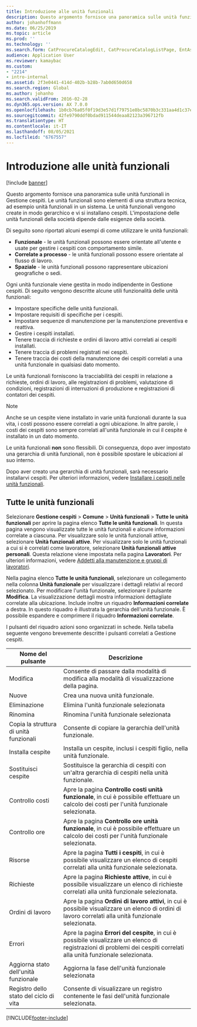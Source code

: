 ```yaml
---
title: Introduzione alle unità funzionali
description: Questo argomento fornisce una panoramica sulle unità funzionali in Gestione cespiti.
author: johanhoffmann
ms.date: 06/25/2019
ms.topic: article
ms.prod: ''
ms.technology: ''
ms.search.form: CatProcureCatalogEdit, CatProcureCatalogListPage, EntAssetFunctionalLocationEditSubLocations, EntAssetFunctionalLocationLookup, EntAssetFunctionalLocationRename, EntAssetFunctionalLocation
audience: Application User
ms.reviewer: kamaybac
ms.custom:
- "2214"
- intro-internal
ms.assetid: 2f3e0441-414d-402b-b28b-7ab0d650d658
ms.search.region: Global
ms.author: johanho
ms.search.validFrom: 2016-02-28
ms.dyn365.ops.version: AX 7.0.0
ms.openlocfilehash: 1b0cb76a05f0f19d3e57d1f79751e8bc5870b3c331aa4d1c37ec8dfde0a3c6d5
ms.sourcegitcommit: 42fe9790ddf0bdad911544deaa82123a396712fb
ms.translationtype: HT
ms.contentlocale: it-IT
ms.lasthandoff: 08/05/2021
ms.locfileid: "6767557"
---
```

# <a name="introduction-to-functional-locations"></a>Introduzione alle unità funzionali

[!include [banner](../../includes/banner.md)]

 

Questo argomento fornisce una panoramica sulle unità funzionali in Gestione cespiti. Le unità funzionali sono elementi di una struttura tecnica, ad esempio unità funzionali in un sistema. Le unità funzionali vengono create in modo gerarchico e vi si installano cespiti. L'impostazione delle unità funzionali della società dipende dalle esigenze della società.

Di seguito sono riportati alcuni esempi di come utilizzare le unità funzionali:

- **Funzionale** - le unità funzionali possono essere orientate all'utente e usate per gestire i cespiti con comportamento simile.
- **Correlate a processo** - le unità funzionali possono essere orientate al flusso di lavoro.
- **Spaziale** - le unità funzionali possono rappresentare ubicazioni geografiche o sedi.

Ogni unità funzionale viene gestita in modo indipendente in Gestione cespiti. Di seguito vengono descritte alcune utili funzionalità delle unità funzionali:

- Impostare specifiche delle unità funzionali.
- Impostare requisiti di specifiche per i cespiti.
- Impostare sequenze di manutenzione per la manutenzione preventiva e reattiva.
- Gestire i cespiti installati.
- Tenere traccia di richieste e ordini di lavoro attivi correlati ai cespiti installati.
- Tenere traccia di problemi registrati nei cespiti.
- Tenere traccia dei costi della manutenzione dei cespiti correlati a una unità funzionale in qualsiasi dato momento.

Le unità funzionali forniscono la tracciabilità dei cespiti in relazione a richieste, ordini di lavoro, alle registrazioni di problemi, valutazione di condizioni, registrazioni di interruzioni di produzione e registrazioni di contatori dei cespiti.

> [!NOTE]
> Anche se un cespite viene installato in varie unità funzionali durante la sua vita, i costi possono essere correlati a ogni ubicazione. In altre parole, i costi dei cespiti sono sempre correlati all'unità funzionale in cui il cespite è installato in un dato momento.

Le unità funzionali **non** sono flessibili. Di conseguenza, dopo aver impostato una gerarchia di unità funzionali, non è possibile spostare le ubicazioni al suo interno. 

Dopo aver creato una gerarchia di unità funzionali, sarà necessario installarvi cespiti. Per ulteriori informazioni, vedere [Installare i cespiti nelle unità funzionali](../functional-locations/install-objects-on-functional-locations.md).

## <a name="all-functional-locations"></a>Tutte le unità funzionali

Selezionare **Gestione cespiti** \> **Comune** \> **Unità funzionali** \> **Tutte le unità funzionali** per aprire la pagina elenco **Tutte le unità funzionali**. In questa pagina vengono visualizzate tutte le unità funzionali e alcune informazioni correlate a ciascuna. Per visualizzare solo le unità funzionali attive, selezionare **Unità funzionali attive**. Per visualizzare solo le unità funzionali a cui si è correlati come lavoratore, selezionare **Unità funzionali attive personali**. Questa relazione viene impostata nella pagina **Lavoratori**. Per ulteriori informazioni, vedere [Addetti alla manutenzione e gruppi di lavoratori](../setup-for-objects/workers-and-worker-groups.md).

Nella pagina elenco **Tutte le unità funzionali**, selezionare un collegamento nella colonna **Unità funzionale** per visualizzare i dettagli relativi al record selezionato. Per modificare l'unità funzionale, selezionare il pulsante **Modifica**. La visualizzazione dettagli mostra informazioni dettagliate correlate alla ubicazione. Include inoltre un riquadro **Informazioni correlate** a destra. In questo riquadro è illustrata la gerarchia dell'unità funzionale. È possibile espandere e comprimere il riquadro **Informazioni correlate**.

I pulsanti del riquadro azioni sono organizzati in schede. Nella tabella seguente vengono brevemente descritte i pulsanti correlati a Gestione cespiti.

| Nome del pulsante                         | Descrizione                                                                                                                                  |
|-------------------------------------|----------------------------------------------------------------------------------------------------------------------------------------------|
| Modifica                                | Consente di passare dalla modalità di modifica alla modalità di visualizzazione della pagina.                                                                                         |
| Nuove                                 | Crea una nuova unità funzionale.                                                                                                            |
| Eliminazione                              | Elimina l'unità funzionale selezionata                                                                                                     |
| Rinomina                              | Rinomina l'unità funzionale selezionata                                                                                                     |
| Copia la struttura di unità funzionali  | Consente di copiare la gerarchia dell'unità funzionale.                                                                                                      |
| Installa cespite                       | Installa un cespite, inclusi i cespiti figlio, nella unità funzionale.                                                                        |
| Sostituisci cespite                       | Sostituisce la gerarchia di cespiti con un'altra gerarchia di cespiti nella unità funzionale.                                                         |
| Controllo costi                        | Apre la pagina **Controllo costi unità funzionale**, in cui è possibile effettuare un calcolo dei costi per l'unità funzionale selezionata.                |
| Controllo ore                        | Apre la pagina **Controllo ore unità funzionale**, in cui è possibile effettuare un calcolo dei costi per l'unità funzionale selezionata.                |
| Risorse                              | Apre la pagina **Tutti i cespiti**, in cui è possibile visualizzare un elenco di cespiti correlati alla unità funzionale selezionata.                      |
| Richieste                            | Apre la pagina **Richieste attive**, in cui è possibile visualizzare un elenco di richieste correlati alla unità funzionale selezionata.               |
| Ordini di lavoro                         | Apre la pagina **Ordini di lavoro attivi**, in cui è possibile visualizzare un elenco di ordini di lavoro correlati alla unità funzionale selezionata.         |
| Errori                              | Apre la pagina **Errori del cespite**, in cui è possibile visualizzare un elenco di registrazioni di problemi dei cespiti correlati alla unità funzionale selezionata. |
| Aggiorna stato dell'unità funzionale    | Aggiorna la fase dell'unità funzionale selezionata                                                                                        |
| Registro dello stato del ciclo di vita                 | Consente di visualizzare un registro contenente le fasi dell'unità funzionale selezionata.                                                                        |


[!INCLUDE[footer-include](../../../includes/footer-banner.md)]